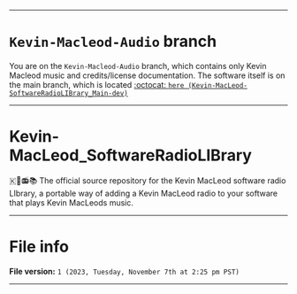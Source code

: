
***

# `Kevin-Macleod-Audio` branch

You are on the `Kevin-Macleod-Audio` branch, which contains only Kevin Macleod music and credits/license documentation. The software itself is on the main branch, which is located [:octocat: `here (Kevin-MacLeod-SoftwareRadioLIBrary_Main-dev)`](https://github.com/seanpm2001/Kevin-MacLeod_SoftwareRadioLIBrary/tree/Kevin-MacLeod_SoftwareRadioLIBrary_Main-dev/)

---

# Kevin-MacLeod_SoftwareRadioLIBrary
🇰🎼️📻️📚️ The official source repository for the Kevin MacLeod software radio LIbrary, a portable way of adding a Kevin MacLeod radio to your software that plays Kevin MacLeods music.

***

# File info

**File version:** `1 (2023, Tuesday, November 7th at 2:25 pm PST)`

***
